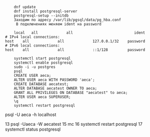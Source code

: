 

     	dnf update
    	dnf install postgresql-server
    	postgresql-setup --initdb
		Заходим по адресу /var/lib/pgsql/data/pg_hba.conf
		 В подключениях меняем ident на password
		 
		local   all             all                            ident
	# IPv4 local connections:
	host    all             all             127.0.0.1/32    password 
	# IPv6 local connections:
	host    all             all             ::1/128         password
    	
		systemctl start postgresql
    	systemctl enable postgresql
   		sudo -i -u postgres
        psql
		CREATE USER aeca;
		ALTER USER aeca WITH PASSWORD 'aeca';
		CREATE DATABASE aecatest;
		ALTER DATABASE aecatest OWNER TO aeca;
		GRANT ALL PRIVILEGES ON DATABASE "aecatest" to aeca;
		ALTER USER aeca SUPERUSER;
		\q
	    systemctl restart postgresql 
  
   psql -U aeca -h localhost

   13  psql -Uaeca -W aecatest
   15  mc
   16  systemctl restart postgresql
   17  systemctl status postgresql
